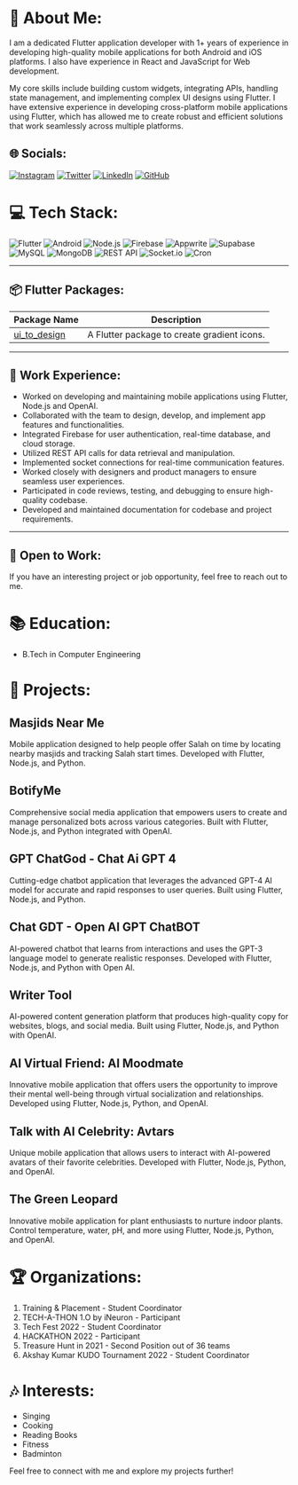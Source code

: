# 💫 About Me:
I am a dedicated Flutter application developer with 1+ years of experience in developing high-quality mobile applications for both Android and iOS platforms. I also have experience in React and JavaScript for Web development.

My core skills include building custom widgets, integrating APIs, handling state management, and implementing complex UI designs using Flutter. I have extensive experience in developing cross-platform mobile applications using Flutter, which has allowed me to create robust and efficient solutions that work seamlessly across multiple platforms.

## 🌐 Socials:
[![Instagram](https://img.shields.io/badge/Instagram-%23E4405F.svg?logo=Instagram&logoColor=white)](https://instagram.com/arfaz_1786)
[![Twitter](https://img.shields.io/badge/Twitter-%231DA1F2.svg?logo=Twitter&logoColor=white)](https://twitter.com/ashrafchauhan67)
[![LinkedIn](https://img.shields.io/badge/LinkedIn-%230077B5.svg?logo=linkedin&logoColor=white)](https://twitter.com/ArfazChhapawala)
[![GitHub](https://img.shields.io/badge/GitHub-%23181717.svg?logo=github&logoColor=white)](https://github.com/Arfaz123)

# 💻 Tech Stack:
![Flutter](https://img.shields.io/badge/Flutter-%2302569B.svg?style=for-the-badge&logo=Flutter&logoColor=white) ![Android](https://img.shields.io/badge/Android-%233DDC84.svg?style=for-the-badge&logo=android&logoColor=white) ![Node.js](https://img.shields.io/badge/Node.js-%23339933.svg?style=for-the-badge&logo=node.js&logoColor=white) ![Firebase](https://img.shields.io/badge/Firebase-%23FFCA28.svg?style=for-the-badge&logo=firebase&logoColor=black) ![Appwrite](https://img.shields.io/badge/Appwrite-%23005AFF.svg?style=for-the-badge&logo=appwrite&logoColor=white) ![Supabase](https://img.shields.io/badge/Supabase-%230056DF.svg?style=for-the-badge&logo=supabase&logoColor=white) ![MySQL](https://img.shields.io/badge/MySQL-%2300758F.svg?style=for-the-badge&logo=mysql&logoColor=white) ![MongoDB](https://img.shields.io/badge/MongoDB-%2347A248.svg?style=for-the-badge&logo=mongodb&logoColor=white) ![REST API](https://img.shields.io/badge/REST%20API-%23007ACC.svg?style=for-the-badge&logo=api&logoColor=white) ![Socket.io](https://img.shields.io/badge/Socket.io-%23010101.svg?style=for-the-badge&logo=socket.io&logoColor=white) ![Cron](https://img.shields.io/badge/Cron-%23161616.svg?style=for-the-badge&logo=cron&logoColor=white)

---

## 📦 Flutter Packages:

| Package Name | Description |
|--------------|-------------|
| [ui_to_design](https://pub.dev/packages/ui_to_image) | A Flutter package to create gradient icons. | 

---

## 🚀 Work Experience:

- Worked on developing and maintaining mobile applications using Flutter, Node.js and OpenAI.
- Collaborated with the team to design, develop, and implement app features and functionalities.
- Integrated Firebase for user authentication, real-time database, and cloud storage.
- Utilized REST API calls for data retrieval and manipulation.
- Implemented socket connections for real-time communication features.
- Worked closely with designers and product managers to ensure seamless user experiences.
- Participated in code reviews, testing, and debugging to ensure high-quality codebase.
- Developed and maintained documentation for codebase and project requirements.

---

## 🌱 Open to Work:
If you have an interesting project or job opportunity, feel free to reach out to me.

# 📚 Education:
- B.Tech in Computer Engineering

# 📂 Projects:
## Masjids Near Me
Mobile application designed to help people offer Salah on time by locating nearby masjids and tracking Salah start times. Developed with Flutter, Node.js, and Python.

## BotifyMe
Comprehensive social media application that empowers users to create and manage personalized bots across various categories. Built with Flutter, Node.js, and Python integrated with OpenAI.

## GPT ChatGod - Chat Ai GPT 4
Cutting-edge chatbot application that leverages the advanced GPT-4 AI model for accurate and rapid responses to user queries. Built using Flutter, Node.js, and Python.

## Chat GDT - Open AI GPT ChatBOT
AI-powered chatbot that learns from interactions and uses the GPT-3 language model to generate realistic responses. Developed with Flutter, Node.js, and Python with Open AI.

## Writer Tool
AI-powered content generation platform that produces high-quality copy for websites, blogs, and social media. Built using Flutter, Node.js, and Python with OpenAI.

## AI Virtual Friend: AI Moodmate
Innovative mobile application that offers users the opportunity to improve their mental well-being through virtual socialization and relationships. Developed using Flutter, Node.js, Python, and OpenAI.

## Talk with AI Celebrity: Avtars
Unique mobile application that allows users to interact with AI-powered avatars of their favorite celebrities. Developed with Flutter, Node.js, Python, and OpenAI.

## The Green Leopard
Innovative mobile application for plant enthusiasts to nurture indoor plants. Control temperature, water, pH, and more using Flutter, Node.js, Python, and OpenAI.

# 🏆 Organizations:
1. Training & Placement - Student Coordinator
2. TECH-A-THON 1.O by iNeuron - Participant
3. Tech Fest 2022 - Student Coordinator
4. HACKATHON 2022 - Participant
5. Treasure Hunt in 2021 - Second Position out of 36 teams
6. Akshay Kumar KUDO Tournament 2022 - Student Coordinator

# 🎶 Interests:
- Singing
- Cooking
- Reading Books
- Fitness
- Badminton

Feel free to connect with me and explore my projects further!

<!-- Proudly crafted with ❤️ by Arfaz Chhapawala -->
